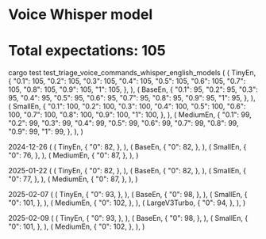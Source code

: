 # Voice Whisper model

# Total expectations: 105
cargo test test_triage_voice_commands_whisper_english_models
(
    (
        TinyEn,
        {
            "0.1": 105,
            "0.2": 105,
            "0.3": 105,
            "0.4": 105,
            "0.5": 105,
            "0.6": 105,
            "0.7": 105,
            "0.8": 105,
            "0.9": 105,
            "1": 105,
        },
    ),
    (
        BaseEn,
        {
            "0.1": 95,
            "0.2": 95,
            "0.3": 95,
            "0.4": 95,
            "0.5": 95,
            "0.6": 95,
            "0.7": 95,
            "0.8": 95,
            "0.9": 95,
            "1": 95,
        },
    ),
    (
        SmallEn,
        {
            "0.1": 100,
            "0.2": 100,
            "0.3": 100,
            "0.4": 100,
            "0.5": 100,
            "0.6": 100,
            "0.7": 100,
            "0.8": 100,
            "0.9": 100,
            "1": 100,
        },
    ),
    (
        MediumEn,
        {
            "0.1": 99,
            "0.2": 99,
            "0.3": 99,
            "0.4": 99,
            "0.5": 99,
            "0.6": 99,
            "0.7": 99,
            "0.8": 99,
            "0.9": 99,
            "1": 99,
        },
    ),
)

2024-12-26
(
    (
        TinyEn,
        {
            "0": 82,
        },
    ),
    (
        BaseEn,
        {
            "0": 82,
        },
    ),
    (
        SmallEn,
        {
            "0": 76,
        },
    ),
    (
        MediumEn,
        {
            "0": 87,
        },
    ),
)

2025-01-22
(
    (
        TinyEn,
        {
            "0": 82,
        },
    ),
    (
        BaseEn,
        {
            "0": 82,
        },
    ),
    (
        SmallEn,
        {
            "0": 77,
        },
    ),
    (
        MediumEn,
        {
            "0": 87,
        },
    ),
)

2025-02-07
(
    (
        TinyEn,
        {
            "0": 93,
        },
    ),
    (
        BaseEn,
        {
            "0": 98,
        },
    ),
    (
        SmallEn,
        {
            "0": 101,
        },
    ),
    (
        MediumEn,
        {
            "0": 102,
        },
    ),
    (
        LargeV3Turbo,
        {
            "0": 94,
        },
    ),
)

2025-02-09
(
    (
        TinyEn,
        {
            "0": 93,
        },
    ),
    (
        BaseEn,
        {
            "0": 98,
        },
    ),
    (
        SmallEn,
        {
            "0": 101,
        },
    ),
    (
        MediumEn,
        {
            "0": 102,
        },
    ),
)
